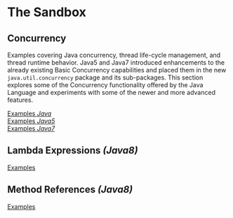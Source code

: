 The Sandbox
===========

## Concurrency
Examples covering Java concurrency, thread life-cycle management, and thread runtime behavior. Java5 and
Java7 introduced enhancements to the already existing Basic Concurrency capabilities and placed them in
the new `java.util.concurrency` package and its sub-packages. This section explores some of the Concurrency
functionality offered by the Java Language and experiments with some of the newer and more advanced features.

[Examples _Java_](src/main/java/org/soabridge/reference/general/concurrency)  
[Examples _Java5_](src/main/java/org/soabridge/reference/java5/concurrency)  
[Examples _Java7_](src/main/java/org/soabridge/reference/java7/concurrency)  

## Lambda Expressions _(Java8)_

[Examples](src/main/java/org/soabridge/reference/java8/lambda)

## Method References _(Java8)_

[Examples](src/main/java/org/soabridge/reference/java8/methodref)